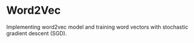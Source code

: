 # Word2Vec
Implementing word2vec model and training word vectors with stochastic gradient descent (SGD).
